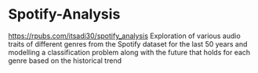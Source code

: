 # Spotify-Analysis
https://rpubs.com/itsadi30/spotify_analysis 
Exploration of various audio traits of different genres from the Spotify dataset for the last 50 years and modelling a classification problem along with the future that holds for each genre based on the historical trend
